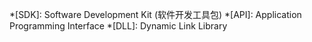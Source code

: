 *[SDK]: Software Development Kit (软件开发工具包)
*[API]: Application Programming Interface
*[DLL]: Dynamic Link Library